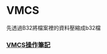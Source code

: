 # VMCS

先透過B32將檔案裡的資料壓縮成b32檔

### [VMCS操作筆記](<https://hackmd.io/CtFV5A9QS3miNPXTTu54lA)https://hackmd.io/CtFV5A9QS3miNPXTTu54lA>)

